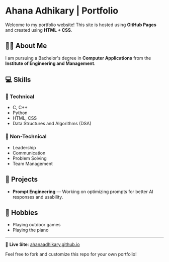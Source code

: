 # Ahana Adhikary | Portfolio 

Welcome to my portfolio website! This site is hosted using **GitHub Pages** and created using **HTML + CSS**.

## 👩‍🎓 About Me

I am pursuing a Bachelor's degree in **Computer Applications** from the **Institute of Engineering and Management**.

## 💻 Skills

### 🔧 Technical
- C, C++
- Python
- HTML, CSS
- Data Structures and Algorithms (DSA)

### 💼 Non-Technical
- Leadership
- Communication
- Problem Solving
- Team Management

## 🎯 Projects
- **Prompt Engineering** — Working on optimizing prompts for better AI responses and usability.

## 🎹 Hobbies
- Playing outdoor games
- Playing the piano

---

🔗 **Live Site**: [ahanaadhikary.github.io](https://ahanaadhikary.github.io)

Feel free to fork and customize this repo for your own portfolio!
